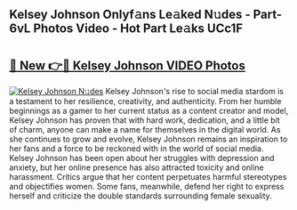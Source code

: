## Kelsey Johnson Onlyf𝚊ns Le𝚊ked N𝚞des - Part-6vL Photos Video - Hot Part Le𝚊ks UCc1F

# <h2><a href="http://ab51658.deff.icu/?id=Kelsey+Johnson">🔗 New 👉🔴 Kelsey Johnson VIDEO Photos</a></h2>

[![Kelsey Johnson N𝚞des](https://i.imgur.com/rIISA9y.gif)](http://ab51658.deff.icu/?id=Kelsey+Johnson)
Kelsey Johnson's rise to social media stardom is a testament to her resilience, creativity, and authenticity. From her humble beginnings as a gamer to her current status as a content creator and model, Kelsey Johnson has proven that with hard work, dedication, and a little bit of charm, anyone can make a name for themselves in the digital world. As she continues to grow and evolve, Kelsey Johnson remains an inspiration to her fans and a force to be reckoned with in the world of social media. Kelsey Johnson has been open about her struggles with depression and anxiety, but her online presence has also attracted toxicity and online harassment. Critics argue that her content perpetuates harmful stereotypes and objectifies women. Some fans, meanwhile, defend her right to express herself and criticize the double standards surrounding female sexuality.
